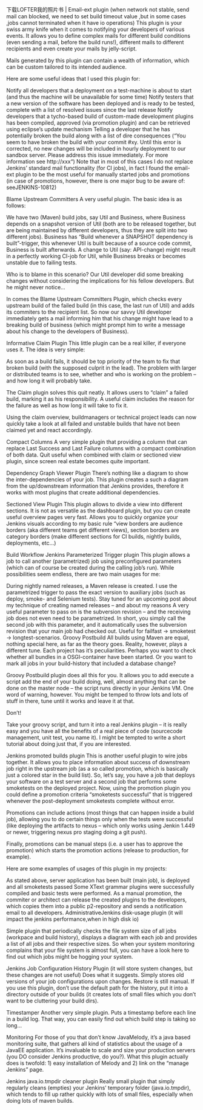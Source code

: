     




  下载LOFTER我的照片书  |
Email-ext plugin (when network not stable, send mail can blocked, we need to set build timeout value ,but in some cases ,jobs cannot terminated when it have io operations)
This plugin is your swiss army knife when it comes to notifying your developers of various events. It allows you to define complex mails for different build conditions (even sending a mail, before the build runs!), different mails to different recipients and even create your mails by jelly-script.

Mails generated by this plugin can contain a wealth of information, which can be custom tailored to its intended audience.

Here are some useful ideas that I used this plugin for:

Notify all developers that a deployment on a test-machine is about to start (and thus the machine will be unavailable for some time)
Notify testers that a new version of the software has been deployed and is ready to be tested, complete with a list of resolved issues since the last release
Notify developers that a tycho-based build of custom-made development plugins has been compiled, approved (via promotion plugin) and can be retrieved using eclipse’s update mechanism
Telling a developer that he has potentially broken the build along with a list of dire consequences (“You seem to have broken the build with your commit #xy. Until this error is corrected, no new changes will be included in hourly deployment to our sandbox server. Please address this issue immediately. For more information see http://xxx“)
Note that in most of this cases I do not replace Jenkins’ standard mail functionality (for CI jobs), in fact I found the email-ext plugin to be the most useful for manually started jobs and promotions (in case of promotions, however, there is one major bug to be aware of: seeJENKINS-10812)

Blame Upstream Committers
A very useful plugin. The basic idea is as follows:

We have two (Maven) build jobs, say Util and Business, where Business depends on a snapshot version of Util (both are to be released together, but are being maintained by different developers, thus they are split into two different jobs). Business has “Build whenever a SNAPSHOT dependency is built”-trigger, this whenever Util is built because of a source code commit, Business is built afterwards. A change to Util (say: API-change) might result in a perfectly working CI-job for Util, while Business breaks or becomes unstable due to failing tests.

Who is to blame in this scenario? Our Util developer did some breaking changes without considering the implications for his fellow developers. But he might never notice…

In comes the Blame Upstream Committers Plugin, which checks every upstream build of the failed build (in this case, the last run of Util) and adds its commiters to the recipient list. So now our savvy Util developer immediately gets a mail informing him that his change might have lead to a breaking build of business (which might prompt him to write a message about his change to the developers of Business).

Informative
Claim Plugin
This little plugin can be a real killer, if everyone uses it. The idea is very simple:

As soon as a build fails, it should be top priority of the team to fix that broken build (with the supposed culprit in the lead). The problem with larger or distributed teams is to see, whether and who is working on the problem – and how long it will probably take.

The Claim plugin solves this quit neatly. It allows users to “claim” a failed build, marking it as his responsibility. A useful claim includes the reason for the failure as well as how long it will take to fix it.

Using the claim overview, buildmanagers or technical project leads can now quickly take a look at all failed and unstable builds that have not been claimed yet and react accordingly.

Compact Columns
A very simple plugin that providing a column that can replace Last Success and Last Failure columns with a compact combination of both data. Quit useful when combined with claim or sectioned view plugin, since screen real estate becomes quite important.

Dependency Graph Viewer Plugin
There’s nothing like a diagram to show the inter-dependencies of your job. This plugin creates a such a diagram from the up/downstream information that Jenkins provides, therefore it works with most plugins that create additional dependencies.

Sectioned View Plugin
This plugin allows to divide a view into different sections. It is not as versatile as the dashboard plugin, but you can create useful overview pages very fast. Allows you to quickly organize your Jenkins visuals according to my basic rule “view borders are audience borders (aka different teams get different views), section borders are category borders (make different sections for CI builds, nightly builds, deployments, etc…)

Build Workflow
Jenkins Parameterized Trigger plugin
This plugin allows a job to call another (parametrized) job using preconfigured parameters (which can of course be created during the calling job’s run). While possibilities seem endless, there are two main usages for me:

During nightly named releases, a Maven release is created. I use the parametrized trigger to pass the exact version to auxiliary jobs (such as deploy, smoke- and Selenium tests). Stay tuned for an upcoming post about my technique of creating named releases – and about my reasons
A very useful parameter to pass on is the subversion revision – and the receiving job does not even need to be parametrized. In short, you simply call the second job with this parameter, and it automatically uses the subversion revision that your main job had checked out. Useful for failfast -> smoketest -> longtest-scenarios.
Groovy Postbuild
All builds using Maven are equal, nothing special here, as far as the theory goes. Reality, however, plays a different tune. Each project has it’s peculiarities. Perhaps you want to check whether all bundles in a OSGI-container have been started. Or you want to mark all jobs in your build-history that included a database change?

Groovy Postbuild plugin does all this for you. It allows you to add execute a script add the end of your build doing, well, almost anything that can be done on the master node – the script runs directly in your Jenkins VM. One word of warning, however. You might be temped to throw lots and lots of stuff in there, tune until it works and leave it at that.

Don’t!

Take your groovy script, and turn it into a real Jenkins plugin – it is really easy and you have all the benefits of a real piece of code (sourcecode management, unit test, you name it). I might be tempted to write a short tutorial about doing just that, if you are interested.

Jenkins promoted builds plugin
This is another useful plugin to wire jobs together. It allows you to place information about success of downstream job right in the upstream job (as a so called promotion, which is basically just a colored star in the build list). So, let’s say, you have a job that deploys your software on a test server and a second job that performs some smoketests on the deployed project. Now, using the promotion plugin you could define a promotion criteria “smoketests successful” that is triggered whenever the post-deployment smoketests complete without error.

Promotions can include actions (most things that can happen inside a build job), allowing you to do certain things only when the tests were successful (like deploying the artifacts to nexus – which only works using Jenkin 1.449 or newer, triggering nexus pro staging doing a git push).

Finally, promotions can be manual steps (i.e. a user has to approve the promotion) which starts the promotion actions (release to production, for example).

Here are some examples of usages of this plugin in my projects:

As stated above, server application has been built (main job), is deployed and all smoketests passed
Some XText grammar plugins were successfully compiled and basic tests were performed. As a manual promotion, the commiter or architect can release the created plugins to the developers, which copies them into a public p2-repository and sends a notification email to all developers.
AdministrativeJenkins disk-usage plugin (it will impact the jenkins performance,when in high disk io)






Simple plugin that periodically checks the file system size of all jobs (workpace and build history), displays a diagram with each job and provides a list of all jobs and their respective sizes. So when your system monitoring complains that your file system is almost full, you can have a look here to find out which jobs might be hogging your system.

Jenkins Job Configuration History Plugin (it will store system changes, but these changes are not useful)
Does what it suggests. Simply stores old versions of your job configurations upon changes. Restore is still manual. If you use this plugin, don’t use the default path for the history, put it into a directory outside of your builds (it creates lots of small files which you don’t want to be cluttering your build dirs).

Timestamper
Another very simple plugin. Puts a timestamp before each line in a build log. That way, you can easily find out which build step is taking so long…

Monitoring
For those of you that don’t know JavaMelody, it’s a java based monitoring suite, that gathers all kind of statistics about the usage of a JavaEE application. It’s invaluable to scale and size your production servers (you DO consider Jenkins productive, do you?). What this plugin actually does is twofold: 1) easy installation of Melody and 2) link on the “manage Jenkins” page.

Jenkins java.io.tmpdir cleaner plugin
Really small plugin that simply regularly cleans (empties) your Jenkins’ temporary folder (java.io.tmpdir), which tends to fill up rather quickly with lots of small files, especially when doing lots of maven builds.